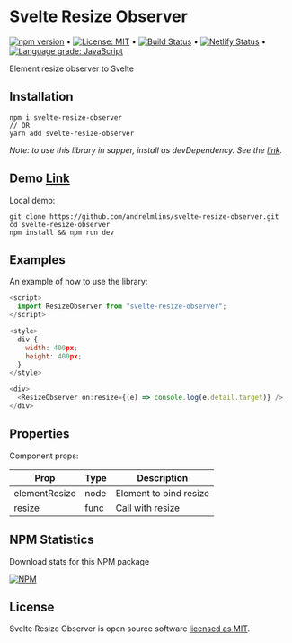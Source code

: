 # Svelte Resize Observer

[![npm version](https://badge.fury.io/js/svelte-resize-observer.svg)](https://www.npmjs.com/package/svelte-resize-observer) &bull; [![License: MIT](https://img.shields.io/badge/License-MIT-yellow.svg)](https://github.com/andrelmlins/svelte-resize-observer/blob/master/LICENSE) &bull; [![Build Status](https://travis-ci.com/andrelmlins/svelte-resize-observer.svg?branch=master)](https://travis-ci.com/andrelmlins/svelte-resize-observer) &bull; [![Netlify Status](https://api.netlify.com/api/v1/badges/fbeb8033-5f7e-47cb-83e0-0fc7e89ad54b/deploy-status)](https://app.netlify.com/sites/svelte-resize-observer/deploys) &bull; [![Language grade: JavaScript](https://img.shields.io/lgtm/grade/javascript/g/andrelmlins/svelte-resize-observer.svg?logo=lgtm&logoWidth=18)](https://lgtm.com/projects/g/andrelmlins/svelte-resize-observer/context:javascript)

Element resize observer to Svelte

## Installation

```
npm i svelte-resize-observer
// OR
yarn add svelte-resize-observer
```

<em>Note: to use this library in sapper, install as devDependency. See the [link](https://github.com/sveltejs/sapper-template#using-external-components).</em>

## Demo [Link](https://svelte-resize-observer.netlify.com/)

Local demo:

```
git clone https://github.com/andrelmlins/svelte-resize-observer.git
cd svelte-resize-observer
npm install && npm run dev
```

## Examples

An example of how to use the library:

```js
<script>
  import ResizeObserver from "svelte-resize-observer";
</script>

<style>
  div {
    width: 400px;
    height: 400px;
  }
</style>

<div>
  <ResizeObserver on:resize={(e) => console.log(e.detail.target)} />
</div>
```

## Properties

Component props:

| Prop          | Type | Description            |
| ------------- | ---- | ---------------------- |
| elementResize | node | Element to bind resize |
| resize        | func | Call with resize       |

## NPM Statistics

Download stats for this NPM package

[![NPM](https://nodei.co/npm/svelte-resize-observer.png)](https://nodei.co/npm/svelte-resize-observer/)

## License

Svelte Resize Observer is open source software [licensed as MIT](https://github.com/andrelmlins/svelte-resize-observer/blob/master/LICENSE).
